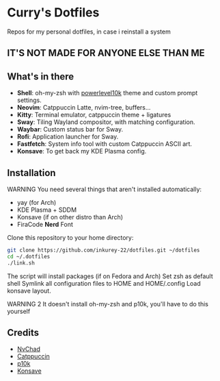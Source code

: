 # Curry's Dotfiles

Repos for my personal dotfiles, in case i reinstall a system
## IT'S NOT MADE FOR ANYONE ELSE THAN ME

## What's in there

- **Shell**: oh-my-zsh with [powerlevel10k](https://github.com/romkatv/powerlevel10k) theme and custom prompt settings.
- **Neovim**: Catppuccin Latte, nvim-tree, buffers...
- **Kitty**: Terminal emulator, catppuccin theme + ligatures
- **Sway**: Tiling Wayland compositor, with matching configuration.
- **Waybar**: Custom status bar for Sway.
- **Rofi**: Application launcher for Sway.
- **Fastfetch**: System info tool with custom Catppuccin ASCII art.
- **Konsave**: To get back my KDE Plasma config.

## Installation

WARNING
You need several things that aren't installed automatically:
- yay (for Arch)
- KDE Plasma + SDDM
- Konsave (if on other distro than Arch)
- FiraCode **Nerd** Font

Clone this repository to your home directory:

```sh
git clone https://github.com/inkurey-22/dotfiles.git ~/dotfiles
cd ~/.dotfiles
./link.sh
```
The script will install packages (if on Fedora and Arch)
Set zsh as default shell
Symlink all configuration files to HOME and HOME/.config
Load konsave layout.

WARNING 2
It doesn't install oh-my-zsh and p10k, you'll have to do this yourself

## Credits
- [NvChad](https://nvchad.com)
- [Catppuccin](https://github.com/catppuccin/catppuccin)
- [p10k](https://github.com/romkatv/powerlevel10k)
- [Konsave](https://github.com/Prayag2/konsave)
